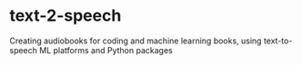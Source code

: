 # text-2-speech
Creating audiobooks for coding and machine learning books, using text-to-speech ML platforms and Python packages  
